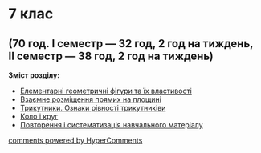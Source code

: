<div id="hypercomments_widget" class="js-hypercomments-widget invisible"></div>

# 7 клас

## (70 год. I семестр — 32 год, 2 год на тиждень, <br> II семестр — 38 год, 2 год на тиждень)

<b>Зміст розділу:</b><br>

<ul class="articles" type="disc">
    <li class="chapter " data-level="1" data-path="geometrychny_figury.html">
            <a href="geometrychny_figury.html">
                    <b></b>
                Елементарні геометричні фiгури та їх властивості
            </a>
    </li>
    <li class="chapter " data-level="2" data-path="vzaemne_rozmycshennya_pryamikh_na_ploshyni.html">
            <a href="vzaemne_rozmycshennya_pryamikh_na_ploshyni.html">
                    <b></b>
                Взаємне розміщення прямих на площині
            </a>
    </li>
    <li class="chapter " data-level="3" data-path="trykutnyky.html">
            <a href="trykutnyky.html">
                    <b></b>
                Трикутники. Ознаки рівності трикутниківи
            </a>
    </li>
    <li class="chapter " data-level="4" data-path="kolo_ta_krug.html">
            <a href="kolo_ta_krug.html">
                    <b></b>
                Коло і круг
            </a>
    </li>
    <li class="chapter " data-level="5" data-path="povtorennya_navchalnogo_materyalu.html">
            <a href="povtorennya_navchalnogo_materyalu.html">
                    <b></b>
                Повторення і систематизація навчального матеріалу
            </a>
    </li>
</ul>

<div class="js-hypercomments-container">
<a href="http://hypercomments.com" class="hc-link" title="comments widget">comments powered by HyperComments</a>
</div>